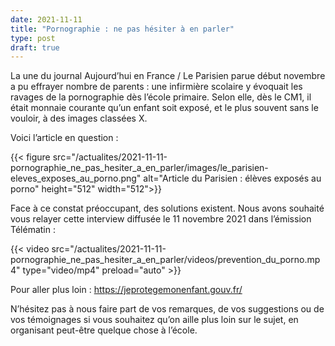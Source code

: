 ```yaml
---
date: 2021-11-11
title: "Pornographie : ne pas hésiter à en parler"
type: post
draft: true
---
```


La une du journal Aujourd’hui en France / Le Parisien parue début novembre a pu effrayer nombre de parents : une infirmière scolaire y évoquait les ravages de la pornographie dès l’école primaire. Selon elle, dès le CM1, il était monnaie courante qu’un enfant soit exposé, et le plus souvent sans le vouloir, à des images classées X. 

Voici l’article en question :

{{< figure src="/actualites/2021-11-11-pornographie_ne_pas_hesiter_a_en_parler/images/le_parisien-eleves_exposes_au_porno.png" alt="Article du Parisien : élèves exposés au porno" height="512" width="512">}}

Face à ce constat préoccupant, des solutions existent. Nous avons souhaité vous relayer cette interview diffusée le 11 novembre 2021 dans l’émission Télématin :

{{< video src="/actualites/2021-11-11-pornographie_ne_pas_hesiter_a_en_parler/videos/prevention_du_porno.mp4" type="video/mp4" preload="auto" >}}

Pour aller plus loin : https://jeprotegemonenfant.gouv.fr/

N’hésitez pas à nous faire part de vos remarques, de vos suggestions ou de vos témoignages si vous souhaitez qu’on aille plus loin sur le sujet, en organisant peut-être quelque chose à l’école.


